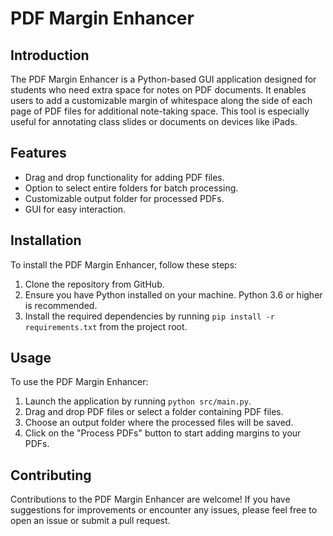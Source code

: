 # PDF Margin Enhancer

## Introduction
The PDF Margin Enhancer is a Python-based GUI application designed for students who need extra space for notes on PDF documents. It enables users to add a customizable margin of whitespace along the side of each page of PDF files for additional note-taking space. This tool is especially useful for annotating class slides or documents on devices like iPads.

## Features
- Drag and drop functionality for adding PDF files.
- Option to select entire folders for batch processing.
- Customizable output folder for processed PDFs.
- GUI for easy interaction.

## Installation
To install the PDF Margin Enhancer, follow these steps:
1. Clone the repository from GitHub.
2. Ensure you have Python installed on your machine. Python 3.6 or higher is recommended.
3. Install the required dependencies by running `pip install -r requirements.txt` from the project root.

## Usage
To use the PDF Margin Enhancer:
1. Launch the application by running `python src/main.py`.
2. Drag and drop PDF files or select a folder containing PDF files.
3. Choose an output folder where the processed files will be saved.
4. Click on the "Process PDFs" button to start adding margins to your PDFs.

## Contributing
Contributions to the PDF Margin Enhancer are welcome! If you have suggestions for improvements or encounter any issues, please feel free to open an issue or submit a pull request.

